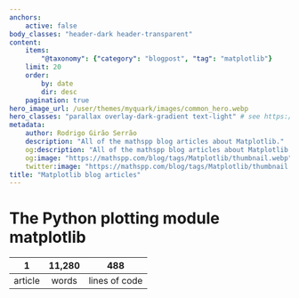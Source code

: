 ```yaml
---
anchors:
    active: false
body_classes: "header-dark header-transparent"
content:
    items:
        "@taxonomy": {"category": "blogpost", "tag": "matplotlib"}
    limit: 20
    order:
        by: date
        dir: desc
    pagination: true
hero_image_url: /user/themes/myquark/images/common_hero.webp
hero_classes: "parallax overlay-dark-gradient text-light" # see https://demo.getgrav.org/blog-skeleton/blog/hero-classes
metadata:
    author: Rodrigo Girão Serrão
    description: "All of the mathspp blog articles about Matplotlib."
    og:description: "All of the mathspp blog articles about Matplotlib."
    og:image: "https://mathspp.com/blog/tags/Matplotlib/thumbnail.webp"
    twitter:image: "https://mathspp.com/blog/tags/Matplotlib/thumbnail.webp"
title: "Matplotlib blog articles"
---
```



# The Python plotting module matplotlib


<table class="stats-table">
    <thead>
        <tr>
            <th style="text-align: center;">1</th>
            <th style="text-align: center;">11,280</th>
            <th style="text-align: center;">488</th>
        </tr>
    </thead>
    <tbody>
        <tr>
            <td style="text-align: center;">article</td>
            <td style="text-align: center;">words</td>
            <td style="text-align: center;">lines of code</td>
        </tr>
    </tbody>
</table>